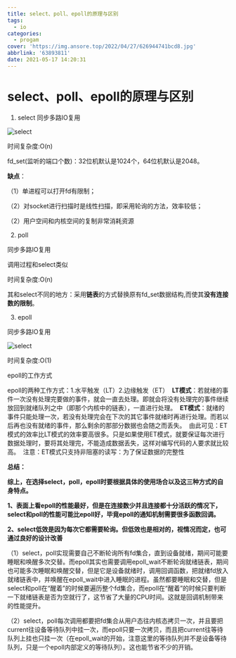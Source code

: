 ```yaml
---
title: select、poll、epoll的原理与区别
tags:
  - io
categories:
  - progam
cover: 'https://img.ansore.top/2022/04/27/626944741bcd8.jpg'
abbrlink: '63893811'
date: 2021-05-17 14:20:31
---
```


# select、poll、epoll的原理与区别

1. select 同步多路IO复用

![select](https://img.ansore.top/2022/05/04/62726c8f19252.png)

时间复杂度:O(n)

fd_set(监听的端口个数)：32位机默认是1024个，64位机默认是2048。

**缺点**：

（1）单进程可以打开fd有限制；

（2）对socket进行扫描时是线性扫描，即采用轮询的方法，效率较低；

（2）用户空间和内核空间的复制非常消耗资源

2. poll

同步多路IO复用

调用过程和select类似

时间复杂度:O(n)

其和select不同的地方：采用**链表**的方式替换原有fd_set数据结构,而使其**没有连接数的限制**。

3. epoll

同步多路IO复用

![select](https://img.ansore.top/2022/05/04/62726c92eae21.png)

时间复杂度:O(1)

epoll的工作方式

epoll的两种工作方式：1.水平触发（LT）2.边缘触发（ET） 
**LT模式**：若就绪的事件一次没有处理完要做的事件，就会一直去处理。即就会将没有处理完的事件继续放回到就绪队列之中（即那个内核中的链表），一直进行处理。 
**ET模式**：就绪的事件只能处理一次，若没有处理完会在下次的其它事件就绪时再进行处理。而若以后再也没有就绪的事件，那么剩余的那部分数据也会随之而丢失。 
由此可见：ET模式的效率比LT模式的效率要高很多。只是如果使用ET模式，就要保证每次进行数据处理时，要将其处理完，不能造成数据丢失，这样对编写代码的人要求就比较高。 
注意：ET模式只支持非阻塞的读写：为了保证数据的完整性

**总结：**

**综上，在选择select，poll，epoll时要根据具体的使用场合以及这三种方式的自身特点。**

**1、表面上看epoll的性能最好，但是在连接数少并且连接都十分活跃的情况下，select和poll的性能可能比epoll好，毕竟epoll的通知机制需要很多函数回调。**

**2、select低效是因为每次它都需要轮询。但低效也是相对的，视情况而定，也可通过良好的设计改善**

（1）select，poll实现需要自己不断轮询所有fd集合，直到设备就绪，期间可能要睡眠和唤醒多次交替。而epoll其实也需要调用epoll_wait不断轮询就绪链表，期间也可能多次睡眠和唤醒交替，但是它是设备就绪时，调用回调函数，把就绪fd放入就绪链表中，并唤醒在epoll_wait中进入睡眠的进程。虽然都要睡眠和交替，但是select和poll在“醒着”的时候要遍历整个fd集合，而epoll在“醒着”的时候只要判断一下就绪链表是否为空就行了，这节省了大量的CPU时间。这就是回调机制带来的性能提升。

（2）select，poll每次调用都要把fd集合从用户态往内核态拷贝一次，并且要把current往设备等待队列中挂一次，而epoll只要一次拷贝，而且把current往等待队列上挂也只挂一次（在epoll_wait的开始，注意这里的等待队列并不是设备等待队列，只是一个epoll内部定义的等待队列）。这也能节省不少的开销。
